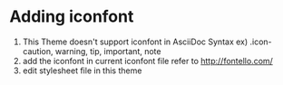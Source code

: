 # Adding iconfont
1. This Theme doesn't support iconfont in AsciiDoc Syntax ex) .icon-caution, warning, tip, important, note
2. add the iconfont in current iconfont file refer to http://fontello.com/
3. edit stylesheet file in this theme
